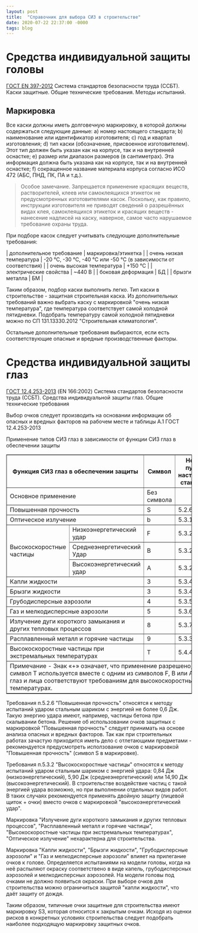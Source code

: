```yaml
---
layout: post
title:  "Справочник для выбора СИЗ в строительстве"
date: 2020-07-22 22:37:00 -0000
tags: blog
---
```


# Средства индивидуальной защиты головы

[ГОСТ EN 397-2012](http://docs.cntd.ru/document/1200100970) Система стандартов безопасности труда (ССБТ). Каски защитные. Общие технические требования. Методы испытаний.

## Маркировка 

Все каски должны иметь долговечную маркировку, в которой должны содержаться следующие данные:
a) номер настоящего стандарта;
b) наименование или идентификатор изготовителя;
c) год и квартал изготовления;
d) тип каски (обозначение, присвоенное изготовителем). Этот тип должен быть указан как на корпусе, так и на внутренней оснастке;
e) размер или диапазон размеров (в сантиметрах). Эта информация должна быть указана как на корпусе, так и на внутренней оснастке;
f) сокращенное название материала корпуса согласно ИСО 472 (АБС, ПНД, ПК, ПА и т.д.).

> Особое замечание. Запрещается применение красящих веществ, растворителей, клеев или самоклеящихся этикеток не предусмотренных изготовителями касок. Поскольку, как правило, инструкции изготовителя не приводят сведений о разрешённых видах клея, самоклеящихся этикеток и красящих веществ - нанесение надписей на каску, наверное, самое часто нарушаемое требование охраны труда.

При подборе касок следует учитывать следующие дополнительные требования:

| дополнительное требование | маркировка/этикетка 												|
| очень низкая температура	| -20 °С, -30 °С, -40 °С или -50 °С (в зависимости от соответствия) |
| очень высокая температура	| +150 °С															|
| электрические свойства	| ~440 В															|
| боковая деформация		| БД																|
| брызги металла			| БМ																|

Таким образом, подбор каски выполнить легко. Тип каски в строительстве - защитная строительная каска. Из дополнительных требований важно выбрать каску с маркировкой "очень низкая температура", где температура соответствует самой холодной пятидневки. Подобрать температуру самой холодной пятидневки можно по СП 131.13330.2012 "Строительная климатология".

Остальные дополнительные требования выбираются, если есть соответствующие опасные и вредные производственные факторы.

# Средства индивидуальной защиты глаз

[ГОСТ 12.4.253-2013](http://docs.cntd.ru/document/1200108359) (EN 166:2002) Система стандартов безопасности труда (ССБТ). Средства индивидуальной защиты глаз. Общие технические требования

Выбор очков следует производить на основании информации об опасных и вредных факторов на рабочем месте и таблицы А.1 ГОСТ 12.4.253-2013

Применение типов СИЗ глаз в зависимости от функции СИЗ глаз в обеспечении защиты

<table border=1 cellspacing=1 cellpadding=1>
<thead>
 <tr>
  <th colspan=2 rowspan=2>Функция СИЗ глаз в обеспечении защиты</th>
  <th rowspan=2>Символ</th>
  <th rowspan=2>Номер пункта настоящего стандарта</th>
  <th colspan=3>Тип СИЗ глаз</td>
 </tr>
 <tr>
  <th>Открытые очки</th>
  <th>Закрытые очки</th>
  <th>Лицевые очки</th>
 </tr>
 </thead>
 <tr>
  <td colspan=2>Основное применение</td>
  <td>Без символа</td>
  <td><br /></td>
  <td>+</td>
  <td>+</td>
  <td>+</td>
 </tr>
 <tr>
  <td colspan=2>Повышенная прочность</td>
  <td>S</td>
  <td>5.2.6</td>
  <td>+</td>
  <td>+</td>
  <td>+</td>
 </tr>
 <tr>
  <td colspan=2>Оптическое излучение</td>
  <td>b</td>
  <td>5.3.1</td>
  <td>+</td>
  <td>+</td>
  <td>+</td>
 </tr>
 <tr>
  <td rowspan=3>Высокоскоростные частицы</td>
  <td>Низкоэнергетический удар</td>
  <td>F </td>
  <td>5.3.2</td>
  <td>+</td>
  <td>+</td>
  <td>+</td>
 </tr>
 <tr>
  <td>Среднеэнергетический Удар</td>
  <td>В</td>
  <td>5.3.2</td>
  <td>0</td>
  <td>+</td>
  <td>+</td>
 </tr>
 <tr>
  <td>Высокоэнергетический удар</td>
  <td>А</td>
  <td>5.3.2</td>
  <td>0</td>
  <td>0</td>
  <td>+</td>
 </tr>
 <tr>
  <td colspan=2>Капли жидкости</td>
  <td>3</td>
  <td>5.3.4.1</td>
  <td>0</td>
  <td>+</td>
  <td>0</td>
 </tr>
 <tr>
  <td colspan=2>Брызги жидкости</td>
  <td>3</td>
  <td>5.3.4.2</td>
  <td>0</td>
  <td>0</td>
  <td>+</td>
 </tr>
 <tr>
  <td colspan=2>Грубодисперсные аэрозоли</td>
  <td>4</td>
  <td>5.3.5</td>
  <td>0</td>
  <td>+</td>
  <td>0</td>
 </tr>
 <tr>
  <td colspan=2>Газ и мелкодисперсные аэрозоли</td>
  <td>5</td>
  <td>5.3.6</td>
  <td>0</td>
  <td>+</td>
  <td>0</td>
 </tr>
 <tr>
  <td colspan=2>Излучение дуги короткого замыкания и других тепловых процессов</td>
  <td>8</td>
  <td>5.3.7</td>
  <td>0</td>
  <td>0</td>
  <td>+</td>
 </tr>
 <tr>
  <td colspan=2>Расплавленный металл и горячие частицы</td>
  <td>9</td>
  <td>5.3.3</td>
  <td>0</td>
  <td>+</td>
  <td>+</td>
 </tr>
 <tr>
  <td colspan=2>Высокоскоростные частицы при экстремальных температурах</td>
  <td>Т</td>
  <td>5.4.4</td>
  <td>g</td>
  <td>g</td>
  <td>g</td>
 </tr>
 <tr>
  <td colspan=7>Примечание  - Знак «+» означает, что применение разрешено, «0» - применение запрещено. « g » - символ Т используется вместе с одним из символов  F, B или А для того, чтобы показать, что данные СИЗ глаз и лица соответствуют требованиям для высокоскоростных частиц при экстремальных  температурах.</td>
 </tr>
</table>

Требования п.5.2.6 "Повышенная прочность" относятся к методу испытаний ударом стальным шариком с энергией не более 0,6 Дж. Такую энергию удара имеют, например, частицы бетона при скалывании бетона. Решение об использовании очков защитных с маркировкой "Повышенная прочность" следует принимать на основе анализа опасных и вредных факторов. Так как при строительных работах зачастую приходится иметь дело с отлетающими предметами - рекомендуется предусмотреть исползование очков с маркировкой "Повышенная прочность" (символ S в маркировке).

Требования п.5.3.2 "Высокоскоростные частицы" относятся к методу испытаний ударом стальным шариком с энергией удара: 0,84 Дж (низкоэнергетический), 5,90 Дж (среднеэнергетический) или 14,90 Дж (высокоэнергетический). В строительстве воздействие частиц с такой энергией удара возможно, но при выполнении отдельных видов работ. В таких случаях рекомендуется применять двойную защиту (лицевой щиток + очки) вместо очков с маркировкой "высокоэнергетический удар". 

Маркировка "Излучение дуги короткого замыкания и других тепловых процессов", "Расплавленный металл и горячие частицы", "Высокоскоростные частицы при экстремальных температурах", "Оптическое излучение" нехарактерна для строительства. 

Маркировка "Капли жидкости", "Брызги жидкости", "Грубодисперсные аэрозоли" и "Газ и мелкодисперсные аэрозоли" влияет на прилегание очков к голове. Определяется испытаниями на модели головы, когда на неё распыляют окраску соответствено в виде капель, грубодисперсных аэрозолей и мелкодисперсных аэрозолей. На модели головы под очками не должно появиться окраски. При выборе очков для строительства можно ограничиться защитой "капли жидкости", что даёт защиту от дождя. 

Таким образом, типичные очки защитные для строительства имеют маркировку S3, которая относится к закрытым очкам. Исходя из оценки рисков в конкретных условиях строительства следует подобрать наиболее подходящую маркировку защитных очков.